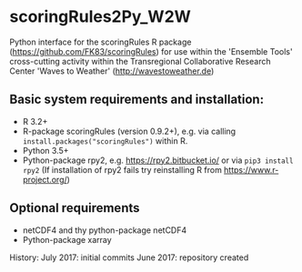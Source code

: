 # scoringRules2Py_W2W

Python interface for the scoringRules R package (https://github.com/FK83/scoringRules) for use within the 'Ensemble Tools' cross-cutting activity within the Transregional Collaborative Research Center 'Waves to Weather' (http://wavestoweather.de)

## Basic system requirements and installation: 
 * R 3.2+
 * R-package scoringRules (version 0.9.2+), e.g. via calling `install.packages("scoringRules")` within R. 
 * Python 3.5+
 * Python-package rpy2, e.g. https://rpy2.bitbucket.io/ or via `pip3 install rpy2` (If installation of rpy2 fails try reinstalling R from https://www.r-project.org/)

## Optional requirements
 * netCDF4 and thy python-package netCDF4
 * Python-package xarray


History:
July 2017: initial commits
June 2017: repository created
